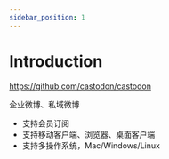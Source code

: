 ```yaml
---
sidebar_position: 1
---
```


# Introduction

https://github.com/castodon/castodon

企业微博、私域微博

* 支持会员订阅
* 支持移动客户端、浏览器、桌面客户端
* 支持多操作系统，Mac/Windows/Linux